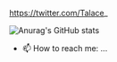 https://twitter.com/Talace_

![Anurag's GitHub stats](https://github-readme-stats.vercel.app/api?username=StopThatTalace&show_icons=true&theme=radical)

- 📫 How to reach me: ...
